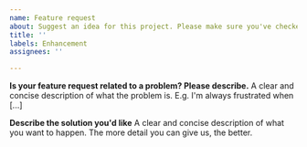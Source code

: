 ```yaml
---
name: Feature request
about: Suggest an idea for this project. Please make sure you've checked the Issue list and the Limitations list on the Wiki before making feature requests, as duplicates will be closed without notice, including requests for features that have already been added to the list of features that cannot/will not be added.
title: ''
labels: Enhancement
assignees: ''

---
```


**Is your feature request related to a problem? Please describe.**
A clear and concise description of what the problem is. E.g. I'm always frustrated when [...]

**Describe the solution you'd like**
A clear and concise description of what you want to happen. The more detail you can give us, the better.
